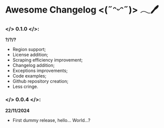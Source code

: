 # Awesome Changelog <(˶ᵔᵕᵔ˶)> 𓂃🖊

### </> 0.1.0 </>:
**?/?/?**
- Region support;
- License addition;
- Scraping efficiency improvement;
- Changelog addition;
- Exceptions improvements;
- Code examples;
- Github repository creation;
- Less cringe.

### </> 0.0.4 </>:
**22/11/2024**
- First dummy release, hello... World...?